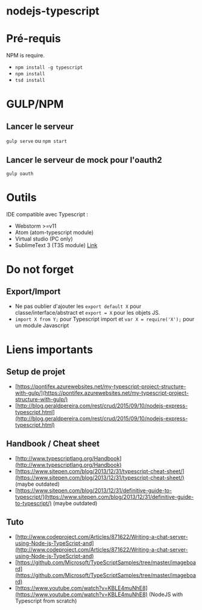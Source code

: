 # nodejs-typescript

# Pré-requis

NPM is require.

* ``` npm install -g typescript ```
* ``` npm install ``` 
* ``` tsd install ```

# GULP/NPM

## Lancer le serveur

``` gulp serve ``` ou ``` npm start ```

## Lancer le serveur de mock pour l'oauth2

``` gulp oauth ``` 

# Outils

IDE compatible avec Typescript :

 * Webstorm >=v11
 * Atom (atom-typescript module)
 * Virtual studio (PC only)
 * SublimeText 3 (T3S module) [Link](https://www.airpair.com/typescript/posts/typescript-development-with-gulp-and-sublime-text)

# Do not forget

## Export/Import
 * Ne pas oublier d'ajouter les ``` export default X ``` pour classe/interface/abstract et ``` export = X ``` pour les objets JS.
 * ``` import X from Y; ``` pour Typescript import et ``` var X = require('X'); ``` pour un module Javascript

# Liens importants 

## Setup de projet
 * [https://pontifex.azurewebsites.net/my-typescript-project-structure-with-gulp/](https://pontifex.azurewebsites.net/my-typescript-project-structure-with-gulp/)
 * [http://blog.geraldpereira.com/rest/crud/2015/09/10/nodejs-express-typescript.html](http://blog.geraldpereira.com/rest/crud/2015/09/10/nodejs-express-typescript.html)

## Handbook / Cheat sheet
 * [http://www.typescriptlang.org/Handbook](http://www.typescriptlang.org/Handbook)
 * [https://www.sitepen.com/blog/2013/12/31/typescript-cheat-sheet/](https://www.sitepen.com/blog/2013/12/31/typescript-cheat-sheet/) (maybe outdated)
 * [https://www.sitepen.com/blog/2013/12/31/definitive-guide-to-typescript/](https://www.sitepen.com/blog/2013/12/31/definitive-guide-to-typescript/) (maybe outdated)

## Tuto
 * [http://www.codeproject.com/Articles/871622/Writing-a-chat-server-using-Node-js-TypeScript-and](http://www.codeproject.com/Articles/871622/Writing-a-chat-server-using-Node-js-TypeScript-and)
 * [https://github.com/Microsoft/TypeScriptSamples/tree/master/imageboard](https://github.com/Microsoft/TypeScriptSamples/tree/master/imageboard)
 * [https://www.youtube.com/watch?v=KBLE4muNhE8](https://www.youtube.com/watch?v=KBLE4muNhE8) (NodeJS with Typescript from scratch)
 
